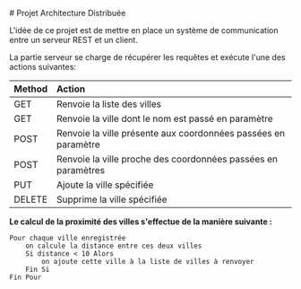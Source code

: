 # Projet Architecture Distribuée

L'idée de ce projet est de mettre en place un système
de communication entre un serveur REST et un client.

La partie serveur se charge de récupérer les requêtes et exécute l'une des actions suivantes:


| Method         | Action                                                         |
| :------------- | :------------------------------------------------------------- |
| GET            | Renvoie la liste des villes                                    |
| GET            | Renvoie la ville dont le nom est passé en paramètre            |
| POST           | Renvoie la ville présente aux coordonnées passées en paramètre |
| POST           | Renvoie la ville proche des coordonnées passées en paramètres  |
| PUT            | Ajoute la ville spécifiée                                      |
| DELETE         | Supprime la ville spécifiée                                    |


**Le calcul de la proximité des villes s'effectue de la manière suivante :**

```
Pour chaque ville enregistrée
    on calcule la distance entre ces deux villes
    Si distance < 10 Alors
        on ajoute cette ville à la liste de villes à renvoyer
    Fin Si
Fin Pour
```
